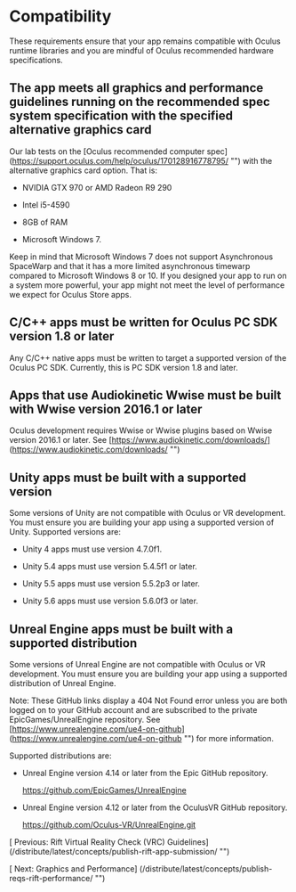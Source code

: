 
  
  
  
  
  
  
# Compatibility
  
   
These requirements ensure that your app remains compatible with Oculus runtime libraries and you are mindful of Oculus recommended hardware specifications.
   
   
## The app meets all graphics and performance guidelines running on the recommended spec system specification with the specified alternative graphics card
   
Our lab tests on the 
[Oculus recommended computer spec]
(https://support.oculus.com/help/oculus/170128916778795/ "")
   with the alternative graphics card option. That is: 
   
   
-  NVIDIA GTX 970 or AMD Radeon R9 290 
   
- Intel i5-4590
   
-  8GB of RAM
   
-  Microsoft Windows 7.
   
   
Keep in mind that Microsoft Windows 7 does not support Asynchronous SpaceWarp and that it has a more limited asynchronous timewarp compared to Microsoft Windows 8 or 10. If you designed your app to run on a system more powerful, your app might not meet the level of performance we expect for Oculus Store apps. 
   
   
   
## C/C++ apps must be written for Oculus PC SDK version 1.8 or later 
   
Any C/C++ native apps must be written to target a supported version of the Oculus PC SDK. Currently, this is PC SDK version 1.8 and later.
   
   
   
## Apps that use Audiokinetic Wwise must be built with Wwise version 2016.1 or later 
   
Oculus development requires Wwise or Wwise plugins based on Wwise version 2016.1 or later. See 
[https://www.audiokinetic.com/downloads/]
(https://www.audiokinetic.com/downloads/ "")
  
   
   
   
   
## Unity apps must be built with a supported version 
   
Some versions of Unity are not compatible with Oculus or VR development. You must ensure you are building your app using a supported version of Unity. Supported versions are:
   
   
- Unity 4 apps must use version 4.7.0f1.
   
- Unity 5.4 apps must use version 5.4.5f1 or later.
   
- Unity 5.5 apps must use version 5.5.2p3 or later.
   
- Unity 5.6 apps must use version 5.6.0f3 or later.
   
   
   
   
## Unreal Engine apps must be built with a supported distribution 
   
Some versions of Unreal Engine are not compatible with Oculus or VR development. You must ensure you are building your app using a supported distribution of Unreal Engine. 
   
   Note: These GitHub links display a 404 Not Found error unless you are both logged on to your GitHub account and are subscribed to the private EpicGames/UnrealEngine repository. See  
[https://www.unrealengine.com/ue4-on-github]
(https://www.unrealengine.com/ue4-on-github "")
   for more information. 
   
Supported distributions are: 
   
   
- 
   Unreal Engine version 4.14 or later from the Epic GitHub repository.
   
     https://github.com/EpicGames/UnrealEngine
   
   
   
- 
   Unreal Engine version 4.12 or later from the OculusVR GitHub repository.
   
     https://github.com/Oculus-VR/UnrealEngine.git
   
   
   
   
  
  
  
  
  
   
[
   Previous: Rift Virtual Reality Check (VRC) Guidelines]
(/distribute/latest/concepts/publish-rift-app-submission/ "")
  
  
  
   
[
   Next: Graphics and Performance]
(/distribute/latest/concepts/publish-reqs-rift-performance/ "")
  
  
  
  
  
  
